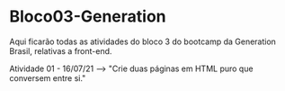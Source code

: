# Bloco03-Generation
Aqui ficarão todas as atividades do bloco 3 do bootcamp da Generation Brasil, relativas a front-end.

Atividade 01 - 16/07/21 --> "Crie duas páginas em HTML puro que conversem entre si."

